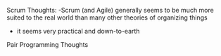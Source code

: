 
Scrum Thoughts:
  -Scrum (and Agile) generally seems to be much more suited to the real world than many other theories of organizing things 
  - it seems very practical and down-to-earth


Pair Programming Thoughts


